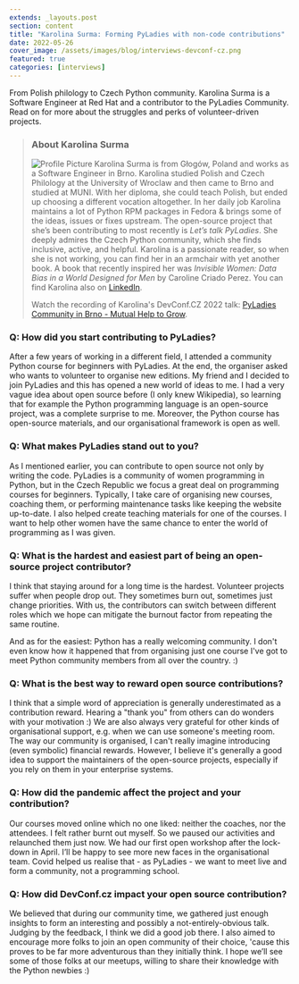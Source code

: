 ```yaml
---
extends: _layouts.post
section: content
title: "Karolina Surma: Forming PyLadies with non-code contributions"
date: 2022-05-26
cover_image: /assets/images/blog/interviews-devconf-cz.png
featured: true
categories: [interviews]
---
```


From Polish philology to Czech Python community. Karolina Surma is a Software Engineer at Red Hat and a contributor to the PyLadies Community. Read on for more about the struggles and perks of volunteer-driven projects.

> ### **About Karolina Surma**
>
> ![Profile Picture](/assets/images/blog/interviews/ksurma.jpg) Karolina Surma is from Głogów, Poland and works as a Software Engineer in Brno. Karolina studied Polish and Czech Philology at the University of Wroclaw and then came to Brno and studied at MUNI. With her diploma, she could teach Polish, but ended up choosing a different vocation altogether. In her daily job Karolina maintains a lot of Python RPM packages in Fedora & brings some of the ideas, issues or fixes upstream. The open-source project that she’s been contributing to most recently is *Let’s talk PyLadies*. She deeply admires the Czech Python community, which she finds inclusive, active, and helpful. Karolina is a passionate reader, so when she is not working, you can find her in an armchair with yet another book. A book that recently inspired her was *Invisible Women: Data Bias in a World Designed for Men* by Caroline Criado Perez. You can find Karolina also on [LinkedIn](https://www.linkedin.com/in/karolina-surma-950452b7/). 
>
> Watch the recording of Karolina's DevConf.CZ 2022 talk: [PyLadies Community in Brno - Mutual Help to Grow](https://youtu.be/_EuNGz8-Y3M).

### Q: How did you start contributing to PyLadies?

After a few years of working in a different field, I attended a community Python course for beginners with PyLadies. At the end, the organiser asked who wants to volunteer to organise new editions. My friend and I decided to join PyLadies and this has opened a new world of ideas to me. I had a very vague idea about open source before (I only knew Wikipedia), so learning that for example the Python programming language is an open-source project, was a complete surprise to me. Moreover, the Python course has open-source materials, and our organisational framework is open as well.

### Q: What makes PyLadies stand out to you?

As I mentioned earlier, you can contribute to open source not only by writing the code. PyLadies is a community of women programming in Python, but in the Czech Republic we focus a great deal on programming courses for beginners. Typically, I take care of organising new courses, coaching them, or performing maintenance tasks like keeping the website up-to-date. I also helped create teaching materials for one of the courses. I want to help other women have the same chance to enter the world of programming as I was given.

### Q: What is the hardest and easiest part of being an open-source project contributor?

I think that staying around for a long time is the hardest. Volunteer projects suffer when people drop out. They sometimes burn out, sometimes just change priorities. With us, the contributors can switch between different roles which we hope can mitigate the burnout factor from repeating the same routine.

And as for the easiest: Python has a really welcoming community. I don't even know how it happened that from organising just one course I've got to meet Python community members from all over the country. :)

### Q: What is the best way to reward open source contributions?

I think that a simple word of appreciation is generally underestimated as a contribution reward. Hearing a "thank you" from others can do wonders with your motivation :) We are also always very grateful for other kinds of organisational support, e.g. when we can use someone's meeting room. The way our community is organised, I can't really imagine introducing (even symbolic) financial rewards. However, I believe it's generally a good idea to support the maintainers of the open-source projects, especially if you rely on them in your enterprise systems.

### Q: How did the pandemic affect the project and your contribution?

Our courses moved online which no one liked: neither the coaches, nor the attendees. I felt rather burnt out myself. So we paused our activities and relaunched them just now. We had our first open workshop after the lock-down in April. I’ll be happy to see more new faces in the organisational team. Covid helped us realise that - as PyLadies - we want to meet live and form a community, not a programming school.

### Q: How did DevConf.cz impact your open source contribution?

We believed that during our community time, we gathered just enough insights to form an interesting and possibly a not-entirely-obvious talk. Judging by the feedback, I think we did a good job there. I also aimed to encourage more folks to join an open community of their choice, 'cause this proves to be far more adventurous than they initially think. I hope we’ll see some of those folks at our meetups, willing to share their knowledge with the Python newbies :)
